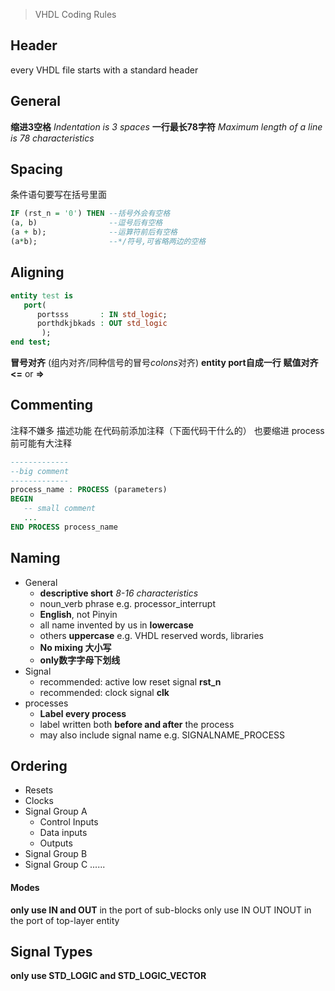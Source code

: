 > VHDL Coding Rules

## Header
every VHDL file starts with a standard header
## General
**缩进3空格** *Indentation is 3 spaces*
**一行最长78字符** *Maximum length of a line is 78 characteristics*
## Spacing
条件语句要写在括号里面
```vhdl
IF (rst_n = '0') THEN --括号外会有空格
(a, b)                --逗号后有空格
(a + b);              --运算符前后有空格
(a*b);                --*/符号,可省略两边的空格
```
## Aligning
```vhdl
entity test is
   port(
      portsss       : IN std_logic;
      porthdkjbkads : OUT std_logic
	   );
end test;
```
**冒号对齐** (组内对齐/同种信号的冒号*colons*对齐)
**entity port自成一行**
**赋值对齐** **<=** or **=>**
## Commenting
注释不嫌多 描述功能 在代码前添加注释（下面代码干什么的） 也要缩进
process前可能有大注释
```vhdl
-------------
--big comment
-------------
process_name : PROCESS (parameters)
BEGIN
   -- small comment
   ... 
END PROCESS process_name
```
## Naming
- General
	- **descriptive short** *8-16 characteristics*
	- noun_verb phrase e.g. processor_interrupt
	- **English**, not Pinyin
	- all name invented by us in **lowercase**
	- others **uppercase** e.g. VHDL reserved words, libraries
	- **No mixing 大小写**
	- **only数字字母下划线**
- Signal
	- recommended: active low reset signal **rst_n**
	- recommended: clock signal **clk**
- processes
	- **Label every process**
	- label written both **before and after** the process
	- may also include signal name e.g. SIGNALNAME_PROCESS
## Ordering
- Resets
- Clocks
- Signal Group A
	- Control Inputs
	- Data inputs
	- Outputs
- Signal Group B
- Signal Group C
......
#### Modes
**only use IN and OUT** in the port of sub-blocks
only use IN OUT INOUT in the port of top-layer entity
## Signal Types
**only use STD_LOGIC and STD_LOGIC_VECTOR**
